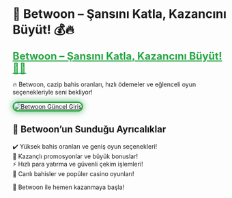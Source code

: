 # 🎯 Betwoon – Şansını Katla, Kazancını Büyüt! 💰🔥  

<a href="https://cutt.ly/BetwoonLink" title="Betwoon Güncel Giriş" style="color: #28a745; font-size: 24px; font-weight: bold;">Betwoon – Şansını Katla, Kazancını Büyüt! 🎰💎</a>  

🔥 Betwoon, cazip bahis oranları, hızlı ödemeler ve eğlenceli oyun seçenekleriyle seni bekliyor!  

<a href="https://cutt.ly/BetwoonLink" title="Betwoon Güncel Giriş">  
<img src="https://i.ibb.co/BtMhhf6/g-venligiris.jpg" alt="Betwoon Güncel Giriş" style="max-width: 100%; border: 3px solid #28a745; border-radius: 15px; box-shadow: 0px 0px 15px rgba(40, 167, 69, 0.8);">  
</a>  

## 🚀 Betwoon’un Sunduğu Ayrıcalıklar  
✔️ Yüksek bahis oranları ve geniş oyun seçenekleri!  
🎁 Kazançlı promosyonlar ve büyük bonuslar!  
⚡️ Hızlı para yatırma ve güvenli çekim işlemleri!  
🎲 Canlı bahisler ve popüler casino oyunları!  

💎 Betwoon ile hemen kazanmaya başla!
